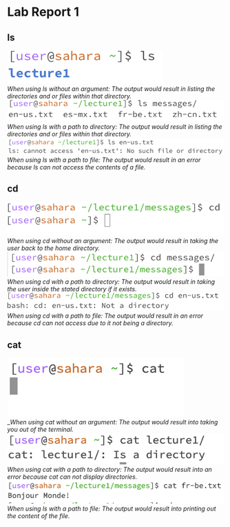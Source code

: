 # __Lab Report 1__

## __ls__
![Image](lsexample2.png) <br>
_When using ls without an argument: The output would result in listing the directories and or files within that directory._ <br/>
![Image](lsexample4.png) <br/>
_When using ls with a path to directory: The output would result in listing the directories and or files within that directory._ <br/>
![Image](lsexample3.png) <br/>
_When using ls with a path to file: The output would result in an error because ls can not access the contents of a file._ <br/>

## __cd__
![Image](cdexample.png) <br/>
_When using cd without an argument: The output would result in taking the user back to the home directory._ <br/>
![Image](cdexample7.png) <br/>
_When using cd with a path to directory: The output would result in taking the user inside the stated directory if it exists._ <br/>
![Image](cdexample4.png) <br/>
_When using cd with a path to file: The output would result in an error because cd can not access due to it not being a directory._ <br/>

## __cat__
![Image](catexample2.png) <br/>
__When using cat without an argument: The output would result into taking you out of the terminal._ <br/>
![Image](catexample3.png) <br/>
_When using cat with a path to directory: The output would result into an error because cat can not display directories._ <br/>
![Image](catexample.png) <br/>
_When using ls with a path to file: The output would result into printing out the content of the file._ <br/>


